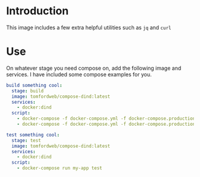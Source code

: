 # Introduction

This image includes a few extra helpful utilities such as `jq` and `curl`

# Use

On whatever stage you need compose on, add the following image and services. I have included some compose examples for you.

```yml
build something cool:
  stage: build
  image: tomfordweb/compose-dind:latest
  services:
    - docker:dind
  script:
    - docker-compose -f docker-compose.yml -f docker-compose.production.yml build
    - docker-compose -f docker-compose.yml -f docker-compose.production.yml push

test something cool:
  stage: test
  image: tomfordweb/compose-dind:latest
  services:
    - docker:dind
  script:
    - docker-compose run my-app test
```
